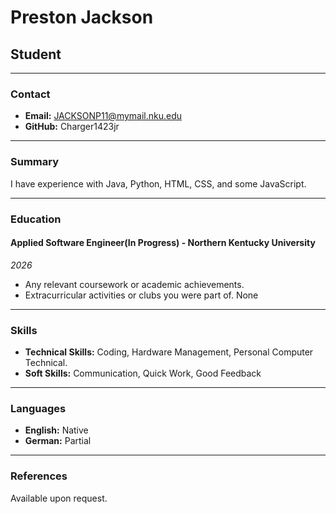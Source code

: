 # Preston Jackson

## Student

---

### Contact

- **Email:** JACKSONP11@mymail.nku.edu
- **GitHub:** Charger1423jr

---

### Summary

I have experience with Java, Python, HTML, CSS, and some JavaScript.

---

### Education

#### Applied Software Engineer(In Progress) - Northern Kentucky University

_*2026*_

- Any relevant coursework or academic achievements.
- Extracurricular activities or clubs you were part of.
None
---

### Skills

- **Technical Skills:** Coding, Hardware Management, Personal Computer Technical.
- **Soft Skills:** Communication, Quick Work, Good Feedback
---


### Languages

- **English:** Native
- **German:** Partial

---

### References

Available upon request.
